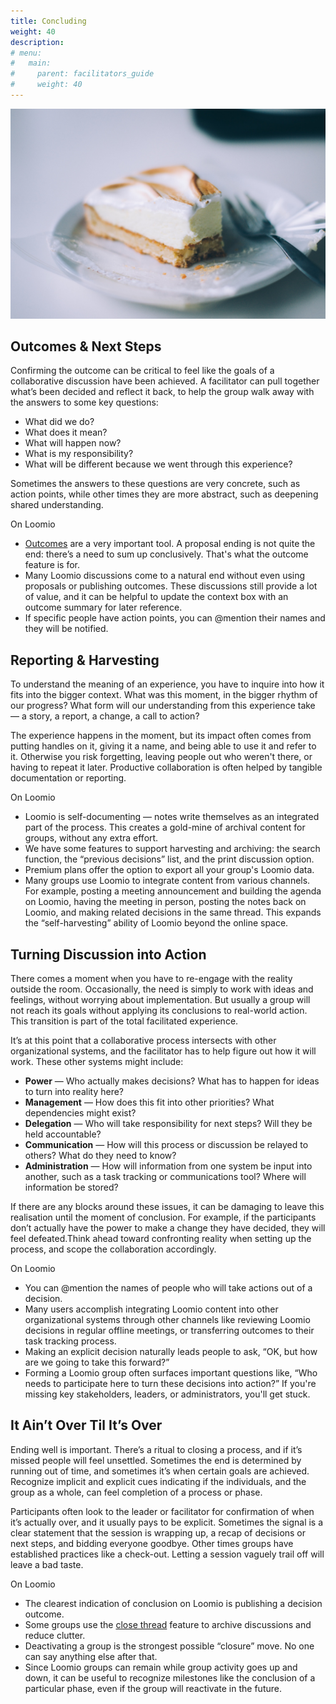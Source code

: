 ```yaml
---
title: Concluding
weight: 40
description:
# menu:
#   main:
#     parent: facilitators_guide
#     weight: 40
---
```

![](cover.jpg)

## Outcomes & Next Steps

Confirming the outcome can be critical to feel like the goals of a collaborative discussion have been achieved. A facilitator can pull together what’s been decided and reflect it back, to help the group walk away with the answers to some key questions:

* What did we do?
* What does it mean?
* What will happen now?
* What is my responsibility?
* What will be different because we went through this experience?

Sometimes the answers to these questions are very concrete, such as action points, while other times they are more abstract, such as deepening shared understanding.

On Loomio

* [Outcomes](../../user_manual/polls/outcomes) are a very important tool. A proposal ending is not quite the end: there’s a need to sum up conclusively. That's what the outcome feature is for.
* Many Loomio discussions come to a natural end without even using proposals or publishing outcomes. These discussions still provide a lot of value, and it can be helpful to update the context box with an outcome summary for later reference.
* If specific people have action points, you can @mention their names and they will be notified.


## Reporting & Harvesting

To understand the meaning of an experience, you have to inquire into how it fits into the bigger context. What was this moment, in the bigger rhythm of our progress? What form will our understanding from this experience take — a story, a report, a change, a call to action?

The experience happens in the moment, but its impact often comes from putting handles on it, giving it a name, and being able to use it and refer to it. Otherwise you risk forgetting, leaving people out who weren't there, or having to repeat it later. Productive collaboration is often helped by tangible documentation or reporting.

On Loomio

* Loomio is self-documenting — notes write themselves as an integrated part of the process. This creates a gold-mine of archival content for groups, without any extra effort.
* We have some features to support harvesting and archiving: the search function, the “previous decisions” list, and the print discussion option.
* Premium plans offer the option to export all your group's Loomio data.
* Many groups use Loomio to integrate content from various channels. For example, posting a meeting announcement and building the agenda on Loomio, having the meeting in person, posting the notes back on Loomio, and making related decisions in the same thread. This expands the “self-harvesting” ability of Loomio beyond the online space.


## Turning Discussion into Action

There comes a moment when you have to re-engage with the reality outside the room. Occasionally, the need is simply to work with ideas and feelings, without worrying about implementation. But usually a group will not reach its goals without applying its conclusions to real-world action. This transition is part of the total facilitated experience.

It’s at this point that a collaborative process intersects with other organizational systems, and the facilitator has to help figure out how it will work. These other systems might include:

* **Power** — Who actually makes decisions? What has to happen for ideas to turn into reality here?
* **Management** — How does this fit into other priorities? What dependencies might exist?
* **Delegation** — Who will take responsibility for next steps? Will they be held accountable?
* **Communication** — How will this process or discussion be relayed to others? What do they need to know?
* **Administration** — How will information from one system be input into another, such as a task tracking or communications tool? Where will information be stored?

If there are any blocks around these issues, it can be damaging to leave this realisation until the moment of conclusion. For example, if the participants don’t actually have the power to make a change they have decided, they will feel defeated.Think ahead toward confronting reality when setting up the process, and scope the collaboration accordingly.


On Loomio

* You can @mention the names of people who will take actions out of a decision.
* Many users accomplish integrating Loomio content into other organizational systems through other channels like reviewing Loomio decisions in regular offline meetings, or transferring outcomes to their task tracking process.
* Making an explicit decision naturally leads people to ask, “OK, but how are we going to take this forward?”
* Forming a Loomio group often surfaces important questions like, “Who needs to participate here to turn these decisions into action?” If you're missing key stakeholders, leaders, or administrators, you'll get stuck.


## It Ain’t Over Til It’s Over

Ending well is important. There’s a ritual to closing a process, and if it’s missed people will feel unsettled. Sometimes the end is determined by running out of time, and sometimes it’s when certain goals are achieved. Recognize implicit and explicit cues indicating if the individuals, and the group as a whole, can feel completion of a process or phase.

Participants often look to the leader or facilitator for confirmation of when it’s actually over, and it usually pays to be explicit. Sometimes the signal is a clear statement that the session is wrapping up, a recap of decisions or next steps, and bidding everyone goodbye. Other times groups have established practices like a check-out. Letting a session vaguely trail off will leave a bad taste.

On Loomio

* The clearest indication of conclusion on Loomio is publishing a decision outcome.
* Some groups use the [close thread](../../user_manual/threads/admin/#close-thread) feature to archive discussions and reduce clutter.
* Deactivating a group is the strongest possible “closure” move. No one can say anything else after that.
* Since Loomio groups can remain while group activity goes up and down, it can be useful to recognize milestones like the conclusion of a particular phase, even if the group will reactivate in the future.
